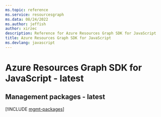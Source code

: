 ```yaml
---
ms.topic: reference
ms.service: resourcesgraph
ms.data: 08/24/2022
ms.author: jeffish
author: xirzec
description: Reference for Azure Resources Graph SDK for JavaScript
title: Azure Resources Graph SDK for JavaScript
ms.devlang: javascript
---
```

# Azure Resources Graph SDK for JavaScript - latest

## Management packages - latest
[!INCLUDE [mgmt-packages](resources-graph-mgmt-index.md)]